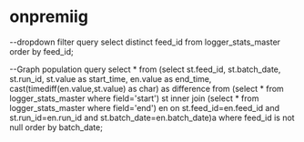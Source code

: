 # onpremiig

--dropdown filter query
select distinct feed_id from logger_stats_master order by feed_id;

--Graph population query
select * from (select st.feed_id, st.batch_date, st.run_id, st.value as start_time, en.value as end_time, cast(timediff(en.value,st.value) as char) as difference from (select * from logger_stats_master where field='start') st inner join (select * from logger_stats_master where field='end') en on st.feed_id=en.feed_id and st.run_id=en.run_id and st.batch_date=en.batch_date)a  where feed_id is not null order by batch_date;